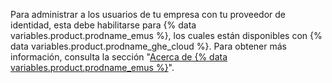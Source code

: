 Para administrar a los usuarios de tu empresa con tu proveedor de identidad, esta debe habilitarse para {% data variables.product.prodname_emus %}, los cuales están disponibles con {% data variables.product.prodname_ghe_cloud %}. Para obtener más información, consulta la sección "[Acerca de {% data variables.product.prodname_emus %}](/enterprise-cloud@latest/admin/authentication/managing-your-enterprise-users-with-your-identity-provider/about-enterprise-managed-users)".
